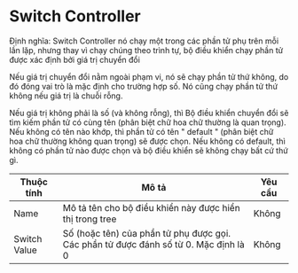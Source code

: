 # Switch Controller

Định nghĩa: Switch Controller nó chạy một trong các phần tử phụ trên mỗi lần lặp, nhưng thay vì chạy chúng theo trình tự, bộ điều khiển chạy phần tử được xác định bởi giá trị chuyển đổi

Nếu giá trị chuyển đổi nằm ngoài phạm vi, nó sẽ chạy phần tử thứ không, do đó đóng vai trò là mặc định cho trường hợp số. Nó cũng chạy phần tử thứ không nếu giá trị là chuỗi rỗng.

Nếu giá trị không phải là số (và không rỗng), thì Bộ điều khiển chuyển đổi sẽ tìm kiếm phần tử có cùng tên (phân biệt chữ hoa chữ thường là quan trọng). Nếu không có tên nào khớp, thì phần tử có tên " default " (phân biệt chữ hoa chữ thường không quan trọng) sẽ được chọn. Nếu không có default, thì không có phần tử nào được chọn và bộ điều khiển sẽ không chạy bất cứ thứ gì.



| Thuộc tính   | Mô tả                                                                                | Yêu cầu |
| ------------ | ------------------------------------------------------------------------------------ | ------- |
| Name         | Mô tả tên cho bộ điều khiển này được hiển thị trong tree                             | Không   |
| Switch Value | Số (hoặc tên) của phần tử phụ được gọi. Các phần tử được đánh số từ 0. Mặc định là 0 | Không   |

